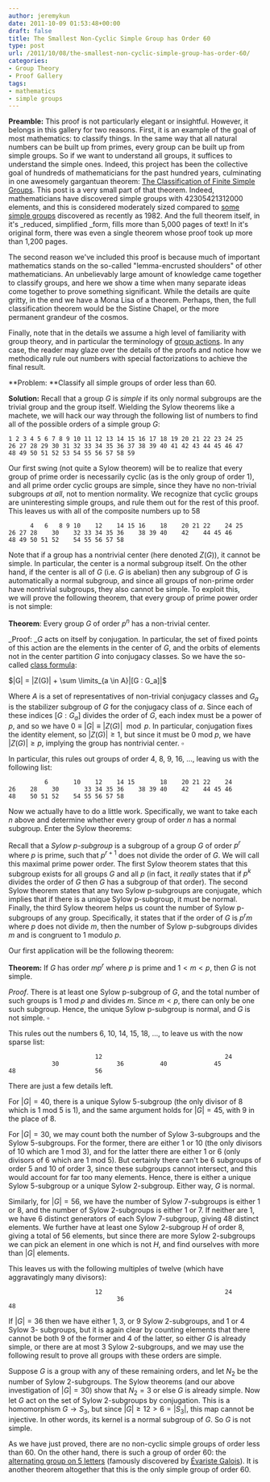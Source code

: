 ```yaml
---
author: jeremykun
date: 2011-10-09 01:53:48+00:00
draft: false
title: The Smallest Non-Cyclic Simple Group has Order 60
type: post
url: /2011/10/08/the-smallest-non-cyclic-simple-group-has-order-60/
categories:
- Group Theory
- Proof Gallery
tags:
- mathematics
- simple groups
---
```


**Preamble:** This proof is not particularly elegant or insightful. However, it belongs in this gallery for two reasons. First, it is an example of the goal of most mathematics: to classify things. In the same way that all natural numbers can be built up from primes, every group can be built up from simple groups. So if we want to understand all groups, it suffices to understand the simple ones. Indeed, this project has been the collective goal of hundreds of mathematicians for the past hundred years, culminating in one awesomely gargantuan theorem: [The Classification of Finite Simple Groups](http://en.wikipedia.org/wiki/Classification_of_finite_simple_groups). This post is a very small part of that theorem. Indeed, mathematicians have discovered simple groups with 42305421312000 elements, and this is considered moderately sized compared to [some simple groups](http://en.wikipedia.org/wiki/Monster_group) discovered as recently as 1982. And the full theorem itself, in it's _reduced, simplified _form, fills more than 5,000 pages of text! In it's original form, there was even a single theorem whose proof took up more than 1,200 pages.

The second reason we've included this proof is because much of important mathematics stands on the so-called "lemma-encrusted shoulders" of other mathematicians. An unbelievably large amount of knowledge came together to classify groups, and here we show a time when many separate ideas come together to prove something significant. While the details are quite gritty, in the end we have a Mona Lisa of a theorem. Perhaps, then, the full classification theorem would be the Sistine Chapel, or the more permanent grandeur of the cosmos.

Finally, note that in the details we assume a high level of familiarity with group theory, and in particular the terminology of [group actions](http://en.wikipedia.org/wiki/Group_action). In any case, the reader may glaze over the details of the proofs and notice how we methodically rule out numbers with special factorizations to achieve the final result.

**Problem: **Classify all simple groups of order less than 60.

**Solution:** Recall that a group $G$ is _simple_ if its only normal subgroups are the trivial group and the group itself. Wielding the Sylow theorems like a machete, we will hack our way through the following list of numbers to find all of the possible orders of a simple group $G$:

    
    1 2 3 4 5 6 7 8 9 10 11 12 13 14 15 16 17 18 19 20 21 22 23 24 25
    26 27 28 29 30 31 32 33 34 35 36 37 38 39 40 41 42 43 44 45 46 47
    48 49 50 51 52 53 54 55 56 57 58 59


Our first swing (not quite a Sylow theorem) will be to realize that every group of prime order is necessarily cyclic (as is the only group of order 1), and all prime order cyclic groups are simple, since they have no non-trivial subgroups _at all_, not to mention normality. We recognize that cyclic groups are uninteresting simple groups, and rule them out for the rest of this proof. This leaves us with all of the composite numbers up to 58

    
          4   6   8 9 10    12    14 15 16    18    20 21 22    24 25
    26 27 28    30    32 33 34 35 36    38 39 40    42    44 45 46
    48 49 50 51 52    54 55 56 57 58


Note that if a group has a nontrivial center (here denoted $Z(G)$), it cannot be simple. In particular, the center is a normal subgroup itself. On the other hand, if the center is all of $G$ (i.e. $G$ is abelian) then any subgroup of $G$ is automatically a normal subgroup, and since all groups of non-prime order have nontrivial subgroups, they also cannot be simple. To exploit this, we will prove the following theorem, that every group of prime power order is not simple:

**Theorem**: Every group $G$ of order $p^n$ has a non-trivial center.

_Proof: _$G$ acts on itself by conjugation. In particular, the set of fixed points of this action are the elements in the center of $G$, and the orbits of elements not in the center partition $G$ into conjugacy classes. So we have the so-called [class formula](http://en.wikipedia.org/wiki/Conjugacy_class#Conjugacy_class_equation):


$|G| = |Z(G)| + \sum \limits_{a \in A}|[G : G_a]|$




Where $A$ is a set of representatives of non-trivial conjugacy classes and $G_a$ is the stabilizer subgroup of $G$ for the conjugacy class of $a$. Since each of these indices $[G:G_a]$ divides the order of $G$, each index must be a power of $p$, and so we have $0 \equiv |G| \equiv |Z(G)| \mod p$. In particular, conjugation fixes the identity element, so $|Z(G)| \geq 1$, but since it must be 0 mod $p$, we have $|Z(G)| \geq p$, implying the group has nontrivial center. $\square$




In particular, this rules out groups of order 4, 8, 9, 16, ..., leaving us with the following list:




    
              6       10    12    14 15       18    20 21 22    24
    26    28    30       33 34 35 36    38 39 40    42    44 45 46
    48    50 51 52    54 55 56 57 58


Now we actually have to do a little work. Specifically, we want to take each $n$ above and determine whether every group of order $n$ has a normal subgroup. Enter the Sylow theorems:

Recall that a _Sylow p-subgroup_ is a subgroup of a group $G$ of order $p^r$ where $p$ is prime, such that $p^{r+1}$ does not divide the order of $G$. We will call this maximal prime power order. The first Sylow theorem states that this subgroup exists for all groups $G$ and all $p$ (in fact, it _really_ states that if $p^k$ divides the order of $G$ then $G$ has a subgroup of that order). The second Sylow theorem states that any two Sylow p-subgroups are conjugate, which implies that if there is a unique Sylow p-subgroup, it must be normal. Finally, the third Sylow theorem helps us count the number of Sylow p-subgroups of any group. Specifically, it states that if the order of $G$ is $p^rm$ where $p$ does not divide $m$, then the number of Sylow p-subgroups divides $m$ and is congruent to 1 modulo $p$.

Our first application will be the following theorem:

**Theorem:** If $G$ has order $mp^r$ where $p$ is prime and $1 < m < p$, then $G$ is not simple.

_Proof_. There is at least one Sylow p-subgroup of $G$, and the total number of such groups is 1 mod $p$ and divides $m$. Since $m < p$, there can only be one such subgroup. Hence, the unique Sylow p-subgroup is normal, and $G$ is not simple. $\square$

This rules out the numbers 6, 10, 14, 15, 18, ..., to leave us with the now sparse list:

    
                            12                                  24
                30                36          40             45
    48                      56


There are just a few details left.

For $|G| = 40$, there is a unique Sylow 5-subgroup (the only divisor of 8 which is 1 mod 5 is 1), and the same argument holds for $|G| = 45$, with 9 in the place of 8.

For $|G| = 30$, we may count both the number of Sylow 3-subgroups and the Sylow 5-subgroups. For the former, there are either 1 or 10 (the only divisors of 10 which are 1 mod 3), and for the latter there are either 1 or 6 (only divisors of 6 which are 1 mod 5). But certainly there can't be 6 subgroups of order 5 and 10 of order 3, since these subgroups cannot intersect, and this would account for far too many elements. Hence, there is either a unique Sylow 5-subgroup or a unique Sylow 2-subgroup. Either way, $G$ is normal.

Similarly, for $|G| = 56$, we have the number of Sylow 7-subgroups is either 1 or 8, and the number of Sylow 2-subgroups is either 1 or 7. If neither are 1, we have 6 distinct generators of each Sylow 7-subgroup, giving 48 distinct elements. We further have at least one Sylow 2-subgroup $H$ of order 8, giving a total of 56 elements, but since there are more Sylow 2-subgroups we can pick an element in one which is not $H$, and find ourselves with more than $|G|$ elements.

This leaves us with the following multiples of twelve (which have aggravatingly many divisors):

    
                            12                                  24
                                  36
    48


If $|G| = 36$ then we have either 1, 3, or 9 Sylow 2-subgroups, and 1 or 4 Sylow 3- subgroups, but it is again clear by counting elements that there cannot be both 9 of the former and 4 of the latter, so either $G$ is already simple, or there are at most 3 Sylow 2-subgroups, and we may use the following result to prove all groups with these orders are simple.

Suppose $G$ is a group with any of these remaining orders, and let $N_2$ be the number of Sylow 2-subgroups. The Sylow theorems (and our above investigation of $|G| = 30$) show that $N_2 = 3$ or else $G$ is already simple. Now let $G$ act on the set of Sylow 2-subgroups by conjugation. This is a homomorphism $G \to S_3$, but since $|G| \geq 12 > 6 = |S_3|$, this map cannot be injective. In other words, its kernel is a normal subgroup of $G$. So $G$ is not simple.

As we have just proved, there are no non-cyclic simple groups of order less than 60. On the other hand, there is such a group of order 60: the [alternating group on 5 letters](http://en.wikipedia.org/wiki/Alternating_group) (famously discovered by [Évariste Galois](http://en.wikipedia.org/wiki/%C3%89variste_Galois)). It is another theorem altogether that this is the only simple group of order 60.

